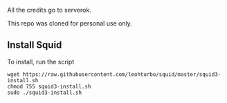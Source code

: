 All the credits go to serverok.

This repo was cloned for personal use only.

## Install Squid

To install, run the script

```
wget https://raw.githubusercontent.com/leohturbo/squid/master/squid3-install.sh
chmod 755 squid3-install.sh
sudo ./squid3-install.sh
```
